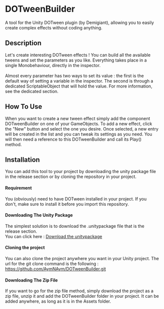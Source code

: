 # DOTweenBuilder
A tool for the Unity DOTween plugin (by Demigiant), allowing you to easily create complex effects without coding anything.

## Description
Let's create interesting DOTween effects ! You can build all the available tweens and set the parameters as you like.
Everything takes place in a single Monobehaviour, directly in the inspector.
<br><br>
Almost every parameter has two ways to set its value : the first is the default way of setting a variable in the inspector. The second is through a dedicated ScriptableObject that will hold the value. For more information, see the dedicated section.

## How To Use
When you want to create a new tween effect simply add the component DOTweenBuilder on one of your GameObjects. To add a new effect, click the "New" button and select the one you desire. Once selected, a new entry will be created in
the list and you can tweak its settings as you need. You will then need a reference to this DOTweenBuilder and call its Play() method.

## Installation
You can add this tool to your project by downloading the unity package file in the release section or by cloning the repository in your project.

#### Requirement
You (obviously) need to have DOTween installed in your project. If you don't, make sure to install it before you import this repository.

#### Downloading The Unity Package
The simplest solution is to download the .unitypackage file that is the release section.
<br>
You can click here :
[Download the unitypackage](https://github.com/AymNAym/DOTweenBuilder/releases/download/v1.0.0/DOTweenBuilder-1.0.0.unitypackage)

#### Cloning the project
You can also clone the project anywhere you want in your Unity project. The url for the git clone command is the following : https://github.com/AymNAym/DOTweenBuilder.git

#### Downloading The Zip File
If you want to go for the zip file method, simply download the project as a zip file, unzip it and add the DOTweenBuilder folder in your project. It can be added anywhere, as long as it is in the Assets folder.
